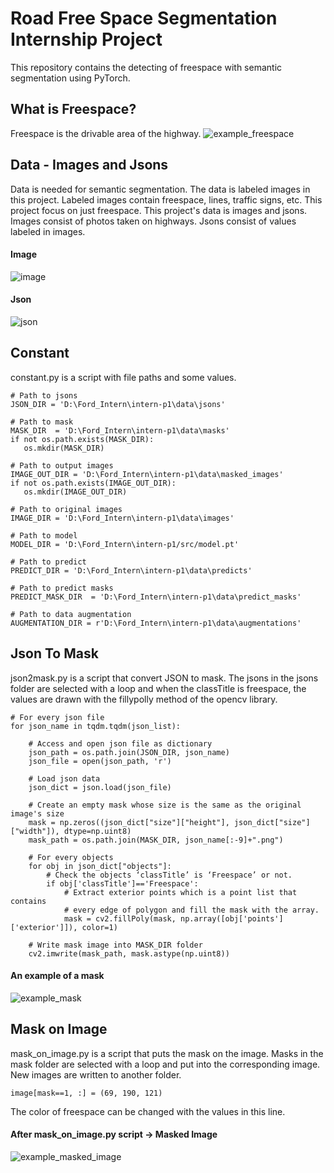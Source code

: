 # Road Free Space Segmentation Internship Project
This repository contains the detecting of freespace with semantic segmentation using PyTorch.

## What is Freespace?

Freespace is the drivable area of the highway.
![example_freespace](https://user-images.githubusercontent.com/36865654/127042047-f071a48e-3190-461e-80f0-72f46634e1e8.jpg)

 ## Data - Images and Jsons
 
 Data is needed for semantic segmentation. The data is labeled images in this project. Labeled images contain freespace, lines, traffic signs, etc. This project focus on just freespace. This project's data is images and jsons. Images consist of photos taken on highways. Jsons consist of values labeled in images.
 
 #### Image 
 ![image](https://user-images.githubusercontent.com/36865654/127346157-34c2e96d-ec7e-4f48-a2bb-85c2bbb5f5f2.jpg)
 #### Json
 ![json](https://user-images.githubusercontent.com/36865654/127346167-9023a8ff-72d9-4143-9d57-c6950057bb72.png)

 ## Constant
 constant.py is a script with file paths and some values.
 ``` 
 # Path to jsons
JSON_DIR = 'D:\Ford_Intern\intern-p1\data\jsons'

# Path to mask
MASK_DIR  = 'D:\Ford_Intern\intern-p1\data\masks'
if not os.path.exists(MASK_DIR):
    os.mkdir(MASK_DIR)

# Path to output images
IMAGE_OUT_DIR = 'D:\Ford_Intern\intern-p1\data\masked_images'
if not os.path.exists(IMAGE_OUT_DIR):
    os.mkdir(IMAGE_OUT_DIR)

# Path to original images
IMAGE_DIR = 'D:\Ford_Intern\intern-p1\data\images'

# Path to model
MODEL_DIR = 'D:\Ford_Intern\intern-p1/src/model.pt'

# Path to predict
PREDICT_DIR = 'D:\Ford_Intern\intern-p1\data\predicts'

# Path to predict masks
PREDICT_MASK_DIR  = 'D:\Ford_Intern\intern-p1\data\predict_masks'

# Path to data augmentation
AUGMENTATION_DIR = r'D:\Ford_Intern\intern-p1\data\augmentations'
 ```
## Json To Mask
json2mask.py is a script that convert JSON to mask. The jsons in the jsons folder are selected with a loop and when the classTitle is freespace, the values are drawn with the fillypolly method of the opencv library.
```
# For every json file
for json_name in tqdm.tqdm(json_list):

    # Access and open json file as dictionary
    json_path = os.path.join(JSON_DIR, json_name)
    json_file = open(json_path, 'r')

    # Load json data
    json_dict = json.load(json_file)

    # Create an empty mask whose size is the same as the original image's size
    mask = np.zeros((json_dict["size"]["height"], json_dict["size"]["width"]), dtype=np.uint8)
    mask_path = os.path.join(MASK_DIR, json_name[:-9]+".png")

    # For every objects
    for obj in json_dict["objects"]:
        # Check the objects ‘classTitle’ is ‘Freespace’ or not.
        if obj['classTitle']=='Freespace':
            # Extract exterior points which is a point list that contains
            # every edge of polygon and fill the mask with the array.
            mask = cv2.fillPoly(mask, np.array([obj['points']['exterior']]), color=1)

    # Write mask image into MASK_DIR folder
    cv2.imwrite(mask_path, mask.astype(np.uint8))
```
#### An example of a mask
![example_mask](https://user-images.githubusercontent.com/36865654/127341903-e65f00da-47e9-47e7-bd0c-ebeaa4f2b42e.png)

## Mask on Image
mask_on_image.py is a script that puts the mask on the image. Masks in the mask folder are selected with a loop and put into the corresponding image. New images are written to another folder.

```
image[mask==1, :] = (69, 190, 121)

```
The color of freespace can be changed with the values in this line.

#### After mask_on_image.py script -> Masked Image
![example_masked_image](https://user-images.githubusercontent.com/36865654/127345781-d2a4a42b-6c26-4552-853c-77abc52a260b.png)














